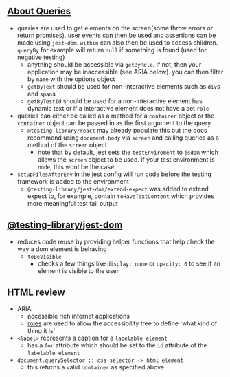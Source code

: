 ## [About Queries](https://testing-library.com/docs/queries/about/)

- queries are used to get elements on the screen(some throw errors or return promises). user events can then be used and assertions can be made using `jest-dom`. `within` can also then be used to access children. `queryBy` for example will return `null` if something is found (used for negative testing)
  - anything should be accessible via `getByRole`. If not, then your application may be inaccessible (see ARIA below). you can then filter by `name` with the options object
  - `getByText` should be used for non-interactive elements such as `div`s and `span`s
  - `getByTestId` should be used for a non-interactive element has dynamic text or if a interactive element does not have a set `role`
- queries can either be called as a method for a `container` object or the `container` object can be passed in as the first argument to the query
  - `@testing-library/react` may already populate this but the docs recommend using `document.body` via `screen` and calling queries as a method of the `screen` object
    - note that by default, jest sets the `testEnviroment` to `jsdom` which allows the `screen` object to be used. if your test environment is `node`, this wont be the case
- `setupFilesAfterEnv` in the jest config will run code before the testing framework is added to the environment
  - `@testing-library/jest-dom/extend-expect` was added to extend expect to, for example, contain `toHaveTextContent` which provides more meaningful test fail output

## [@testing-library/jest-dom](https://github.com/testing-library/jest-dom)

- reduces code reuse by providing helper functions that help check the way a dom element is behaving
  - `toBeVisible`
    - checks a few things like `display: none` or `opacity: 0` to see if an element is visible to the user

## HTML review

- ARIA
  - accessible rich internet applications
  - [roles](https://developer.mozilla.org/en-US/docs/Web/Accessibility/ARIA/ARIA_Techniques#roles) are used to allow the accessibility tree to define 'what kind of thing it is'
- `<label>` represents a caption for a `labelable element`
  - has a `for` attribute which should be set to the `id` attribute of the `labelable element`
- `document.querySelector :: css selector -> html element`
  - this returns a valid `container` as specified above
